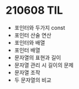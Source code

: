 # 210608 TIL
- 포인터와 두가지 const
- 포인터 산술 연산
- 포인터와 배열
- 포인터 배열
- 문자열의 표현과 길이
- 문자열 관리 시 길이의 문제
- 문자열 조작
- 두 문자열의 비교
